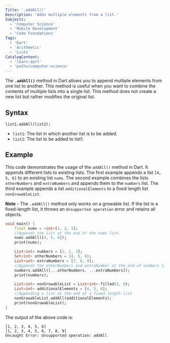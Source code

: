 ```yaml
---
Title: '.addAll()'
Description: 'Adds multiple elements from a list.'
Subjects:
  - 'Computer Science'
  - 'Mobile Development'
  - 'Code Foundations'
Tags:
  - 'Dart'
  - 'Arithmetic'
  - 'Lists'
CatalogContent:
  - 'learn-dart'
  - 'paths/computer-science'
---
```


The **`.addAll()`** method in Dart allows you to append multiple elements from one list to another. This method is useful when you want to combine the contents of multiple lists into a single list. This method does not create a new list but rather modifies the original list.

## Syntax

```pseudo
list1.addAll(list2);
```

- `list1`: The list in which another list is to be added.
- `list2`: The list to be added to list1.

## Example

This code demonstrates the usage of the `addAll()` method in Dart. It appends different lists to existing lists. The first example appends a list `[4, 5, 6]` to an existing list `nums`. The second example combines the lists `otherNumbers` and `extraNumbers` and appends them to the `numbers` list. The third example appends a list `additionalElements` to a fixed length list `nonGrowableList`.

**Note** - The `.addAll()` method only works on a growable list. If the list is a fixed-length list, it throws an `Unsupported operation` error and retains all objects.

```dart
void main() {
    final nums = <int>[1, 2, 3];
    //Appends the list at the end of the nums list.
    nums.addAll([4, 5, 6]);
    print(nums);

    List<int> numbers = [1, 2, 3];
    Set<int> otherNumbers = {4, 5, 6};
    List<int> extraNumbers = [7, 8, 9];
    //Appends the otherNumbers and extraNumber at the end of numbers list.
    numbers.addAll([...otherNumbers, ...extraNumbers]);
    print(numbers);

    List<int> nonGrowableList = List<int>.filled(3, 0);
    List<int> additionalElements = [4, 5, 6];
    //Appending a list at the end of a fixed length list
    nonGrowableList.addAll(additionalElements);
    print(nonGrowableList);
}
```

The output of the above code is:

```shell
[1, 2, 3, 4, 5, 6]
[1, 2, 3, 4, 5, 6, 7, 8, 9]
Uncaught Error: Unsupported operation: addAll
```
